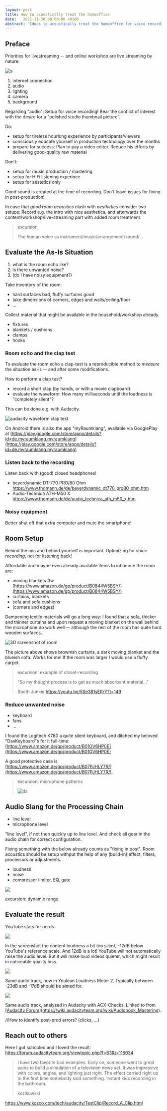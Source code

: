 ```yaml
---
layout: post
title: How to acoustically treat the homeoffice
date:   2021-11-30 00:00:00 +0100
abstract: "Ideas to acoustically treat the homeoffice for voice recording"
---
```


## Preface

Priorities for livestreaming -- and online workshop are live streaming by nature:

![s](../../../images/priorities_inetnet-audio-lighting-cameras-background.png)

1. internet connection
2. audio
3. lighting
4. camera
5. background

Regarding "audio": Setup for voice recording! Bear the conflict of interest with the desire for a "polished studio thumbnail picture".

Do:

- setup for tireless hourlong experience by participants/viewers
- consciously educate yourself in production technology over the months
- prepare for success: Plan to pay a video editor. Reduce his efforts by delivering good-quality raw material

Don't:

- setup for music production / mastering
- setup for HiFi listening experince
- setup for aestetics only

Good sound is created at the time of recording.
Don't leave issues for fixing in post-production!

In case that _good room acoustics_ clash with _aesthetics_ consider two setups: Record e.g. the intro with nice aesthetics, and afterwards the content/workshop/live-streaming part with added room treatment.

>excursion 
>
>The human voice as instrument/music/arrangement/sound/…

## Evaluate the As-Is Situation

1. what is the room echo like?
2. is there unwanted noise?
3. (do I have noisy equipment?)

Take inventory of the room:

- hard surfaces bad, fluffy surfaces good
- take dimensions of corners, edges and walls/ceiling/floor
- …

Collect material that might be available in the household/workshop already.

- fixtures
- blankets / cushions
- clamps
- hooks

### Room echo and the clap test

To evaluate the room echo a clap-test is a reproducible method to _measure_ the situation as-is -- and after some modifications.

How to perform a clap test?

- record a short clap (by hands, or with a movie clapboard)
- evaluate the waveform: How many milliseconds until the loudness is "completely silent"?

This can be done e.g. with Audacity.

![audacity waveform clap test](../images/waveforms.png)

On Android there is also the app "myRaumklang", available via GooglePlay at [https://play.google.com/store/apps/details?id=de.myraumklang.myraumklang](https://play.google.com/store/apps/details?id=de.myraumklang.myraumklang)

### Listen back to the recording

Listen back with (good) closed headphones!

- beyerdynamic DT-770 PRO/80 Ohm https://www.thomann.de/de/beyerdynamic_dt770_pro80_ohm.htm
- Audio-Technica ATH-M50 X https://www.thomann.de/de/audio_technica_ath_m50_x.htm

### Noisy equipment

Better shut off that extra computer and mute the smartphone!

## Room Setup

Behind the mic and behind yourself is important. Optimizing for _voice recording_, not for listening back!

Affordable and maybe even already available items to influence the room are:

- moving blankets ftw [https://www.amazon.de/gp/product/B0844W5BSY/](https://www.amazon.de/gp/product/B0844W5BSY/)
- curtains, blankets
- sofa and sofa cushions
- (corners and edges)

Dampening textile materials will go a long way: I found that a sofa, thicker and thinner curtains and upon request a moving blanket on the wall behind the microphone do work well -- although the rest of the room has quite hard wooden surfaces.

![3D screenshot of room](../images/WOB38A8klZi_640x480.png)

The picture above shows brownish curtains, a dark moving blanket and the blueish sofa. Works for me! If the room was larger I would use a fluffy carpet.

>excursion: example of closet-recording
>
>"So my thought process is to get as much absorbant material…"
>
>Booth Junkie
>https://youtu.be/5Se381sERrY?t=149

### Reduce unwanted noise

- keyboard
- fans
- …

I found the Logitech K780 a quite silent keyboard, and ditched my beloved "DasKeyboard"s for it full-time: [https://www.amazon.de/gp/product/B01GV6HP0E](https://www.amazon.de/gp/product/B01GV6HP0E)

A good protective case is [https://www.amazon.de/gp/product/B07PJHLY7R/](https://www.amazon.de/gp/product/B07PJHLY7R/).


>excursion: microphone patterns
>
>![da](../../images/microphone-polar-patterns.png)

## Audio Slang for the Processing Chain

- line level
- microphone level

"line level", if not then quickly up to line level. And check all gear in the audio chain for correct configuration.

Fixing something with the below already counts as "fixing in post". Room acoustics should be setup withput the help of any (build-in) effect, filters, processors or adjustments.

- loudness
- noise
- compressor limiter, EQ, gate

![](../../images/BlackmagicAtemSoftwareControlAudioDynamics.png)

excursion: dynamic range

## Evaluate the result

YouTube stats for nerds

![](../images/YouTube-stats-for-nerds_cprima-dpdhl.png)

In the screenshot the content loudness a bit too silent, -12dB below YouTube's reference scale. And 12dB is a lot! YouTube will not automatically raise the audio level. But it will make loud videos quieter, which might result in noticeable quality loss.

![](../images/YouleanLoudnessMeter_cprima-dpdhl.png)

Same audio track, now in Youlean Loudness Meter 2. Typically between -23dB and -17dB should be aimed for.

![](../images/Audacity-ACX-Checks_cprima-dpdhl.png)

Same audio track, analyzed in Audacity with ACX-Checks. Linked to from [[Audacity Forum](https://wiki.audacityteam.org/wiki/Audiobook_Mastering)](https://wiki.audacityteam.org/wiki/Audiobook_Mastering).


//How to identify post-prod errors? (clicks, …)


## Reach out to others

Here I got schooled and I loved the result:
https://forum.audacityteam.org/viewtopic.php?f=63&t=116034

>I have two favorite bad examples. Early on, someone went to great pains to build a simulation of a television news set. It was impressive with colors, angles, and lighting just right. The effect carried right up to the first time somebody said something. Instant kids recording in the bathroom.
>
>kozikowski

https://www.kozco.com/tech/audacity/TestClip/Record_A_Clip.html